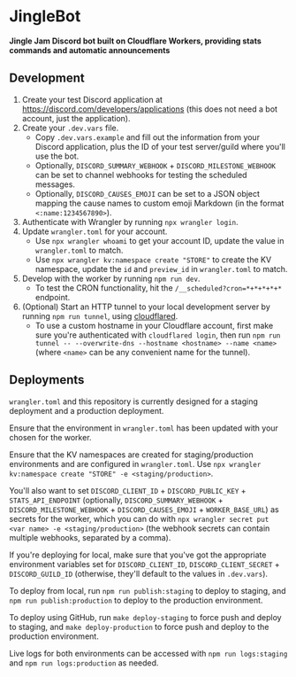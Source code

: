# JingleBot

**Jingle Jam Discord bot built on Cloudflare Workers, providing stats commands and automatic announcements**

## Development

1. Create your test Discord application at https://discord.com/developers/applications (this does not need a bot account, just the application).
2. Create your `.dev.vars` file.
    - Copy `.dev.vars.example` and fill out the information from your Discord application, plus the ID of your test server/guild where you'll use the bot.
    - Optionally, `DISCORD_SUMMARY_WEBHOOK` + `DISCORD_MILESTONE_WEBHOOK` can be set to channel webhooks for testing the scheduled messages.
    - Optionally, `DISCORD_CAUSES_EMOJI` can be set to a JSON object mapping the cause names to custom emoji Markdown (in the format `<:name:1234567890>`).
3. Authenticate with Wrangler by running `npx wrangler login`.
4. Update `wrangler.toml` for your account.
    - Use `npx wrangler whoami` to get your account ID, update the value in `wrangler.toml` to match.
    - Use `npx wrangler kv:namespace create "STORE"` to create the KV namespace, update the `id` and `preview_id` in `wrangler.toml` to match.
5. Develop with the worker by running `npm run dev`.
    - To test the CRON functionality, hit the `/__scheduled?cron=*+*+*+*+*` endpoint.
6. (Optional) Start an HTTP tunnel to your local development server by running `npm run tunnel`, using [cloudflared](https://developers.cloudflare.com/cloudflare-one/connections/connect-apps/run-tunnel/trycloudflare).
    - To use a custom hostname in your Cloudflare account, first make sure you're authenticated with `cloudflared login`, then run `npm run tunnel -- --overwrite-dns --hostname <hostname> --name <name>` (where `<name>` can be any convenient name for the tunnel).

## Deployments

`wrangler.toml` and this repository is currently designed for a staging deployment and a production deployment.

Ensure that the environment in `wrangler.toml` has been updated with your chosen for the worker.

Ensure that the KV namespaces are created for staging/production environments and are configured in `wrangler.toml`. Use `npx wrangler kv:namespace create "STORE" -e <staging/production>`.

You'll also want to set `DISCORD_CLIENT_ID` + `DISCORD_PUBLIC_KEY` + `STATS_API_ENDPOINT` (optionally, `DISCORD_SUMMARY_WEBHOOK` + `DISCORD_MILESTONE_WEBHOOK` + `DISCORD_CAUSES_EMOJI` + `WORKER_BASE_URL`) as secrets for the worker, which you can do with `npx wrangler secret put <var name> -e <staging/production>` (the webhook secrets can contain multiple webhooks, separated by a comma).

If you're deploying for local, make sure that you've got the appropriate environment variables set for `DISCORD_CLIENT_ID`, `DISCORD_CLIENT_SECRET` + `DISCORD_GUILD_ID` (otherwise, they'll default to the values in `.dev.vars`).

To deploy from local, run `npm run publish:staging` to deploy to staging, and `npm run publish:production` to deploy to the production environment.

To deploy using GitHub, run `make deploy-staging` to force push and deploy to staging, and `make deploy-production` to force push and deploy to the production environment.

Live logs for both environments can be accessed with `npm run logs:staging` and `npm run logs:production` as needed.
